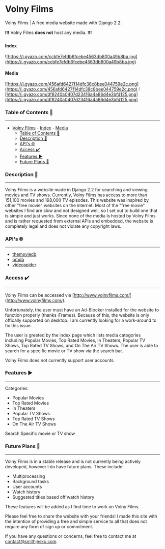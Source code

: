 # Volny Films

Volny Films | A free media website made with Django 2.2.

❗❗❗ Volny Films **does not** host any media. ❗❗❗

#### Index
![https://i.gyazo.com/ccbfe7efdb6fcebe4563db800a49b8ba.jpg](https://i.gyazo.com/ccbfe7efdb6fcebe4563db800a49b8ba.jpg)
#### Media
![https://i.gyazo.com/456afd6427f14dfc38c8bee044759e2c.png](https://i.gyazo.com/456afd6427f14dfc38c8bee044759e2c.png)
![https://i.gyazo.com/df8240a0407d23416a4a86d4e3bfd125.png](https://i.gyazo.com/df8240a0407d23416a4a86d4e3bfd125.png)

### Table of Contents 📜

---

- [Volny Films](#volny-films)
      - [Index](#index)
      - [Media](#media)
    - [Table of Contents 📜](#table-of-contents-)
    - [Description 📘](#description-)
    - [API's 🌐](#apis-)
    - [Access ✔️](#access-️)
    - [Features ▶️](#features-️)
    - [Future Plans 🚀](#future-plans-)

### Description 📘

---

Volny Films is a website made in Django 2.2 for searching and viewing movies and TV shows. Currently, Volny Films has access to more than 151,100 movies and 198,000 TV episodes. This website was inspired by other "free movie" websites on the internet. Most of the "free movie" websites I find are slow and not designed well, so I set out to build one that is simple and just works. Since none of the media is hosted by Volny Films and is rather requested from external APIs and embedded, the website is completely legal and does not violate any copyright laws.

### API's 🌐

---

- [themoviedb](https://www.themoviedb.org/documentation/api)
- [omdb](https://www.omdbapi.com/)
- [videospider](https://videospider.in/account.php)

### Access ✔️

---

Volny Films can be accessed via [http://www.volnyfilms.com/](http://www.volnyfilms.com/).

Unfortunately, the user must have an Ad-Blocker installed for the website to function properly (thanks iFrames). Because of this, the website is only offically supported on desktop. I am currently looking for a work-around to fix this issue.

The user is greeted by the index page which lists media categories including Popular Movies, Top Rated Movies, In Theaters, Popular TV Shows, Top Rated TV Shows, and On The Air TV Shows. The user is able to search for a specific movie or TV show via the search bar.

Volny Films does not currently support user accounts.

### Features ▶️

---

Categories:

- Popular Movies
- Top Rated Movies
- In Theaters
- Popular TV Shows
- Top Rated TV Shows
- On The Air TV Shows

Search Specific movie or TV show

### Future Plans 🚀

---

Volny Films is in a stable release and is not currently being actively developed, however I do have future plans. These include:

- Multiprocessing
- Background tasks
- User accounts
- Watch history
- Suggested titles based off watch history

These features will be added as I find time to work on Volny Films.

Please feel free to share the website with your friends! I made this site with the intention of providing a free and simple service to all that does not require any form of sign up or commitment.

If you have any questions or concerns, feel free to contact me at <contact@smithjesko.com>.